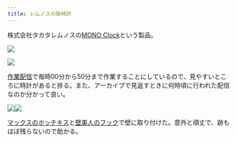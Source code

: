 ```yaml
---
title: レムノスの掛時計
---
```

株式会社タカタレムノスの[MONO Clock](https://www.amazon.co.jp/dp/B004UIT8BK)という製品。

![](https://lh6.googleusercontent.com/LEkXgn9zDdpvRHeG1MwJz3urqoMZM4CyQ0Cy7EI0MVJKIf6ve2L2gBbAq7ZfwVqLHxmOJOy1jDNSwyJdeL9gXHlrCdIPBmRiBXWFJlezbrRJuT4F9INZ0lGtZsCbdfip5fbtJrzn3_BXVsXblA)

![](https://lh5.googleusercontent.com/FcqZjw7xPI-TzwadpZ60iLehWjPikP_6CC0cjzbBAQHK_Mqww_pbDduJuqAI2LYvFA96Ld-KZm2spajnfmNCufls_IlnzknDSVehgt7JjHNLHHuQfXbSfKvLcim8C4EEwVcT3cWVRpNJZpMe0A)

[作業配信](https://www.youtube.com/channel/UC5s-KpSDGzxWPWNv94PnJHw)で毎時00分から50分まで作業することにしているので、見やすいところに時計があると捗る。また、アーカイブで見返すときに何時頃に行われた配信なのか分かって良い。

![](https://lh5.googleusercontent.com/odfTsAKc20o0DoMZacgaQDLj5Zx0DP9XKsu-6rOaqxfls35YNgjFEmhHaPMpi-yjR_3lmL--NvIMO__juwj3Wyho6UN-G0iNL71dn0LT0hKaxZBGhq1BG3Z664iZf8Js99FhBIITL0__jY8e-Q)![](https://lh6.googleusercontent.com/L0Pi_JuZGA1FhYeOSTh9u9kpws6owQo0JG6X_VUoF5o0wjIs8X15X7GBA7mcwPSXo47t1_vBmTlMZFpIr_rwCY4cMUAzMXQjFSuIIhoIilq7zcbV-I6Ej3ENIR7Ys__qtyohcMim6-yrdqTBvg)

[マックスのホッチキス](https://www.amazon.co.jp/dp/B000O9WRWG)と[壁美人のフック](https://www.amazon.co.jp/dp/B00CU78TDG)で壁に取り付けた。意外と頑丈で、跡もほぼ残らないので助かる。
